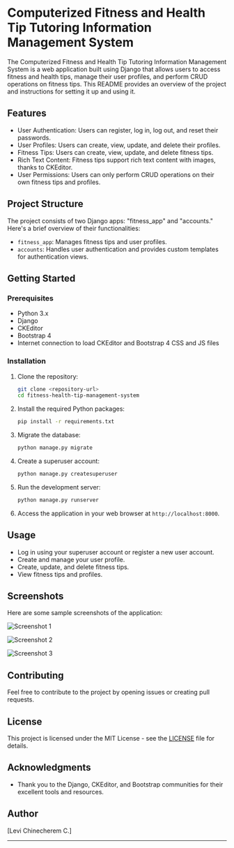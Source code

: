 
# Computerized Fitness and Health Tip Tutoring Information Management System

The Computerized Fitness and Health Tip Tutoring Information Management System is a web application built using Django that allows users to access fitness and health tips, manage their user profiles, and perform CRUD operations on fitness tips. This README provides an overview of the project and instructions for setting it up and using it.

## Features

- User Authentication: Users can register, log in, log out, and reset their passwords.
- User Profiles: Users can create, view, update, and delete their profiles.
- Fitness Tips: Users can create, view, update, and delete fitness tips.
- Rich Text Content: Fitness tips support rich text content with images, thanks to CKEditor.
- User Permissions: Users can only perform CRUD operations on their own fitness tips and profiles.

## Project Structure

The project consists of two Django apps: "fitness_app" and "accounts." Here's a brief overview of their functionalities:

- `fitness_app`: Manages fitness tips and user profiles.
- `accounts`: Handles user authentication and provides custom templates for authentication views.

## Getting Started

### Prerequisites

- Python 3.x
- Django
- CKEditor
- Bootstrap 4
- Internet connection to load CKEditor and Bootstrap 4 CSS and JS files

### Installation

1. Clone the repository:

   ```bash
   git clone <repository-url>
   cd fitness-health-tip-management-system
   ```
2. Install the required Python packages:

   ```bash
   pip install -r requirements.txt
   ```
3. Migrate the database:

   ```bash
   python manage.py migrate
   ```
4. Create a superuser account:

   ```bash
   python manage.py createsuperuser
   ```
5. Run the development server:

   ```bash
   python manage.py runserver
   ```
6. Access the application in your web browser at `http://localhost:8000`.

## Usage

- Log in using your superuser account or register a new user account.
- Create and manage your user profile.
- Create, update, and delete fitness tips.
- View fitness tips and profiles.

## Screenshots

Here are some sample screenshots of the application:

![Screenshot 1](sample-screenshots/screenshot1.png)

![Screenshot 2](sample-screenshots/screenshot2.png)

![Screenshot 3](sample-screenshots/screenshot3.png)

## Contributing

Feel free to contribute to the project by opening issues or creating pull requests.

## License

This project is licensed under the MIT License - see the [LICENSE](LICENSE) file for details.

## Acknowledgments

- Thank you to the Django, CKEditor, and Bootstrap communities for their excellent tools and resources.

## Author

[Levi Chinecherem C.]

---

